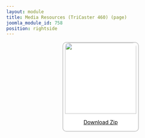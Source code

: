```yaml
---
layout: module
title: Media Resources (TriCaster 460) (page)
joomla_module_id: 758
position: rightside
---
```

<div align="center" style="margin-bottom: 20px;"><a href="/images/media-resources/TriCaster460.zip">
<div align="center" style="max-width: 200px; border-style: solid; border-width: 2px; border-color: #cccccc; border-radius: 10px; background-color: #ffffff;"><img src="{{"images/media-resources/img/tricaster460.jpg" | cdn }}" style="width: 190px; border-radius: 10px 10px 0px 0px;" class="img-responsive" />
<p style="line-height: 1.3em; color: #000000;">Download Zip</p>
</div>
</a>
</div>

